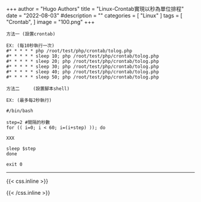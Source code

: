 +++
author = "Hugo Authors"
title = "Linux-Crontab實現以秒為單位排程"
date = "2022-08-03"
#description = ""
categories = [
    "Linux"
]
tags = [
    "Crontab",
]
image = "100.png"
+++



    方法一	(設置crontab)
    
    EX:	(每10秒執行一次)
    #* * * * * php /root/test/php/crontab/tolog.php
    #* * * * * sleep 10; php /root/test/php/crontab/tolog.php
    #* * * * * sleep 20; php /root/test/php/crontab/tolog.php
    #* * * * * sleep 30; php /root/test/php/crontab/tolog.php
    #* * * * * sleep 40; php /root/test/php/crontab/tolog.php
    #* * * * * sleep 50; php /root/test/php/crontab/tolog.php
    
    方法二 	(設置腳本shell)
    
    EX:	(最多每2秒執行)
    
    #/bin/bash
    
    step=2 #間隔的秒數
    for (( i=0; i < 60; i=(i+step) )); do
    
    XXX
    
    sleep $step
    done
    
    exit 0



***

{{< css.inline >}}
<style>
.emojify {
	font-family: Apple Color Emoji, Segoe UI Emoji, NotoColorEmoji, Segoe UI Symbol, Android Emoji, EmojiSymbols;
	font-size: 2rem;
	vertical-align: middle;
}
@media screen and (max-width:650px) {
  .nowrap {
    display: block;
    margin: 25px 0;
  }
}
</style>
{{< /css.inline >}}
